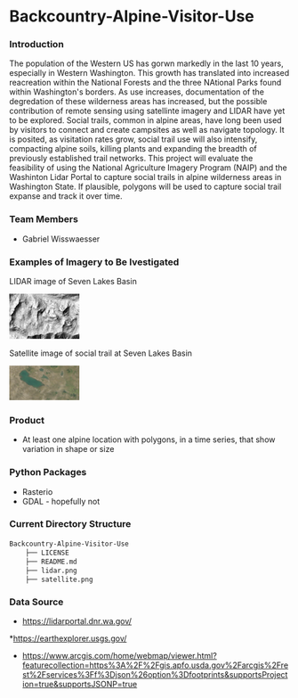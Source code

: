 # Backcountry-Alpine-Visitor-Use

### Introduction

The population of the Western US has gorwn markedly in the last 10 years, especially in Western Washington. This growth has translated into increased reacreation within the National Forests and the three NAtional Parks found within Washington's borders. As use increases, documentation of the degredation of these wilderness areas has increased, but the possible contribution of remote sensing using satellinte imagery and LIDAR have yet to be explored. Social trails, common in alpine areas, have long been used by visitors to connect and create campsites as well as navigate topology. It is posited, as visitation rates grow, social trail use will also intensify, compacting alpine soils, killing plants and expanding the breadth of previously established trail networks. This project will evaluate the feasibility of using the National Agriculture Imagery Program (NAIP) and the Washinton Lidar Portal to capture social trails in alpine wilderness areas in Washington State. If plausible, polygons will be used to capture social trail expanse and track it over time.

### Team Members

* Gabriel Wisswaesser

### Examples of Imagery to Be Ivestigated

LIDAR image of Seven Lakes Basin

<img src="lidar.png" width=25% height=25%>

<br>

Satellite image of social trail at Seven Lakes Basin

<img src="satellite.png" width=25% height=25%>


### Product

* At least one alpine location with polygons, in a time series, that show variation in shape or size 

### Python Packages

* Rasterio
* GDAL - hopefully not

### Current Directory Structure

```
Backcountry-Alpine-Visitor-Use
    ├── LICENSE
    ├── README.md
    ├── lidar.png
    ├── satellite.png

```

### Data Source

* https://lidarportal.dnr.wa.gov/

*https://earthexplorer.usgs.gov/

* https://www.arcgis.com/home/webmap/viewer.html?featurecollection=https%3A%2F%2Fgis.apfo.usda.gov%2Farcgis%2Frest%2Fservices%3Ff%3Djson%26option%3Dfootprints&supportsProjection=true&supportsJSONP=true

